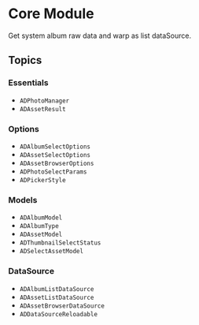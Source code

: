 #  Core Module

Get system album raw data and warp as list dataSource.

## Topics

### Essentials

- ``ADPhotoManager``
- ``ADAssetResult``

### Options

- ``ADAlbumSelectOptions``
- ``ADAssetSelectOptions``
- ``ADAssetBrowserOptions``
- ``ADPhotoSelectParams``
- ``ADPickerStyle``

### Models

- ``ADAlbumModel``
- ``ADAlbumType``
- ``ADAssetModel``
- ``ADThumbnailSelectStatus``
- ``ADSelectAssetModel``

### DataSource

- ``ADAlbumListDataSource``
- ``ADAssetListDataSource``
- ``ADAssetBrowserDataSource``
- ``ADDataSourceReloadable``
